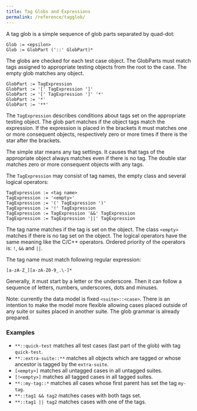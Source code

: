 ```yaml
---
title: Tag Globs and Expressions
permalink: /reference/tagglob/
---
```


A tag glob is a simple sequence of glob parts separated by quad-dot:
```
Glob := <epsilon>
Glob := GlobPart ('::' GlobPart)*
```

The globs are checked for each test case object. The GlobParts must
match tags assigned to appropriate testing objects from the root
to the case. The empty glob matches any object.
```
GlobPart := TagExpression
GlobPart := '[' TagExpression ']'
GlobPart := '[' TagExpression ']' '*'
GlobPart := '*'
GlobPart := '**'
```
The `TagExpression` describes conditions about tags set on the appropriate
testing object. The glob part matches if the object tags match the expression.
If the expression is placed in the brackets it must matches one or more
consequent objects, respectively zero or more times if there is the star after
the brackets.

The simple star means any tag settings. It causes that tags of the appropriate
object always matches even if there is no tag. The double star matches zero
or more consequent objects with any tags.

The `TagExpression` may consist of tag names, the empty class and several
logical operators:
```
TagExpression := <tag name>
TagExpression := '<empty>'
TagExpression := '(' TagExpression ')'
TagExpression := '!' TagExpression
TagExpression := TagExpression '&&' TagExpression
TagExpression := TagExpression '||' TagExpression
```
The tag name matches if the tag is set on the object. The class `<empty>`
matches if there is no tag set on the object. The logical operators have
the same meaning like the C/C++ operators. Ordered priority of the operators
is: `!`, `&&` and `||`.

The tag name must match following regular expression:
```
[a-zA-Z_][a-zA-Z0-9_.\-]*
```
Generally, it must start by a letter or the underscore. Then it can follow
a sequence of letters, numbers, underscores, dots and minuses.

Note: currently the data model is fixed `<suite>::<case>`. There is
an intention to make the model more flexible allowing cases placed outside
of any suite or suites placed in another suite. The glob grammar is already
prepared.
 
### Examples

 * `**::quick-test` matches all test cases (last part of the glob) with
   tag `quick-test`.
 * `**::extra-suite::**` matches all objects which are tagged or whose
   ancestor is tagged by the `extra-suite`.
 * `[<empty>]` matches all untagged cases in all untagged suites.
 * `[!<empty>]` matches all tagged cases in all tagged suites.
 * `**::my-tag::*` matches all cases whose first parent has set the tag `my-tag`.
 * `**::tag1 && tag2` matches cases with both tags set.
 * `**::tag1 || tag2` matches cases with one of the tags.

